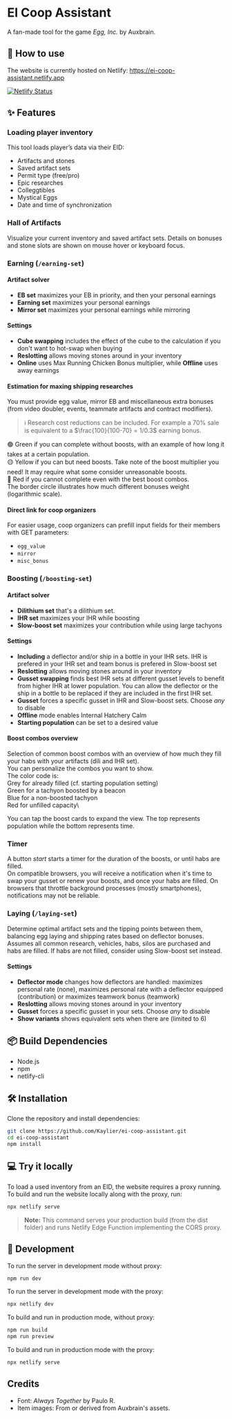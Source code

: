 # EI Coop Assistant
A fan-made tool for the game *Egg, Inc.* by Auxbrain.

## 🔗 How to use
The website is currently hosted on Netlify: <https://ei-coop-assistant.netlify.app>

[![Netlify Status](https://api.netlify.com/api/v1/badges/3761eac5-1efd-4414-8715-98e632eb3e3a/deploy-status)](https://app.netlify.com/sites/ei-coop-assistant/deploys)

## ✨ Features
### Loading player inventory
This tool loads player’s data via their EID:
- Artifacts and stones
- Saved artifact sets
- Permit type (free/pro)
- Epic researches
- Colleggtibles
- Mystical Eggs
- Date and time of synchronization

### Hall of Artifacts
Visualize your current inventory and saved artifact sets.
Details on bonuses and stone slots are shown on mouse hover or keyboard focus.

### Earning (`/earning-set`)
#### Artifact solver
- **EB set** maximizes your EB in priority, and then your personal earnings
- **Earning set** maximizes your personal earnings
- **Mirror set** maximizes your personal earnings while mirroring
#### Settings
- **Cube swapping** includes the effect of the cube to the calculation if you don't want to hot-swap when buying
- **Reslotting** allows moving stones around in your inventory
- **Online** uses Max Running Chicken Bonus multiplier, while **Offline** uses away earnings
#### Estimation for maxing shipping researches
You must provide egg value, mirror EB and miscellaneous extra bonuses (from video doubler, events, teammate artifacts and contract modifiers).
> ℹ️ Research cost reductions can be included. For example a 70% sale is equivalent to a $\frac{100}{100-70} = 1/0.3$ earning bonus.

🟢 Green if you can complete without boosts, with an example of how long it takes at a certain population.\
🟡 Yellow if you can but need boosts. Take note of the boost multiplier you need! It may require what some consider unreasonable boosts.\
🔴 Red if you cannot complete even with the best boost combos.\
The border circle illustrates how much different bonuses weight (logarithmic scale).
#### Direct link for coop organizers
For easier usage, coop organizers can prefill input fields for their members with GET parameters:
- `egg_value`
- `mirror`
- `misc_bonus`

### Boosting (`/boosting-set`)
#### Artifact solver
- **Dilithium set** that's a dilithium set.
- **IHR set** maximizes your IHR while boosting
- **Slow-boost set** maximizes your contribution while using large tachyons
#### Settings
- **Including** a deflector and/or ship in a bottle in your IHR sets. IHR is prefered in your IHR set and team bonus is prefered in Slow-boost set
- **Reslotting** allows moving stones around in your inventory
- **Gusset swapping** finds best IHR sets at different gusset levels to benefit from higher IHR at lower population. You can allow the deflector or the ship in a bottle to be replaced if they are included in the first IHR set.
- **Gusset** forces a specific gusset in IHR and Slow-boost sets. Choose *any* to disable
- **Offline** mode enables Internal Hatchery Calm
- **Starting population** can be set to a desired value
#### Boost combos overview
Selection of common boost combos with an overview of how much they fill your habs with your artifacts (dili and IHR set).\
You can personalize the combos you want to show.\
The color code is:\
Grey for already filled (cf. starting population setting)\
Green for a tachyon boosted by a beacon\
Blue for a non-boosted tachyon\
Red for unfilled capacity\

You can tap the boost cards to expand the view. The top represents population while the bottom represents time.
### Timer
A button *start* starts a timer for the duration of the boosts, or until habs are filled.\
On compatible browsers, you will receive a notification when it's time to swap your gusset or renew your boosts, and once your habs are filled. On browsers that throttle background processes (mostly smartphones), notifications may not be reliable.

### Laying (`/laying-set`)
Determine optimal artifact sets and the tipping points between them, balancing egg laying and shipping rates based on deflector bonuses.\
Assumes all common research, vehicles, habs, silos are purchased and habs are filled.
If habs are not filled, consider using Slow-boost set instead.

#### Settings
- **Deflector mode** changes how deflectors are handled: maximizes personal rate (none), maximizes personal rate with a deflector equipped (contribution) or maximizes teamwork bonus (teamwork)
- **Reslotting** allows moving stones around in your inventory
- **Gusset** forces a specific gusset in your sets. Choose *any* to disable
- **Show variants** shows equivalent sets when there are (limited to 6)


## 📦 Build Dependencies
- Node.js
- npm
- netlify-cli

## 🛠️ Installation
Clone the repository and install dependencies:
```sh
git clone https://github.com/Kaylier/ei-coop-assistant.git
cd ei-coop-assistant
npm install
```

## 💻 Try it locally
To load a used inventory from an EID, the website requires a proxy running.
To build and run the website locally along with the proxy, run:
```sh
npx netlify serve
```
> **Note:** This command serves your production build (from the dist folder) and runs Netlify Edge Function implementing the CORS proxy.

## 🔧 Development
To run the server in development mode without proxy:
```sh
npm run dev
```

To run the server in development mode with the proxy:
```sh
npx netlify dev
```

To build and run in production mode, without proxy:
```sh
npm run build
npm run preview
```

To build and run in production mode with the proxy:
```sh
npx netlify serve
```


## Credits
- Font: *Always Together* by Paulo R.
- Item images: From or derived from Auxbrain's assets.


